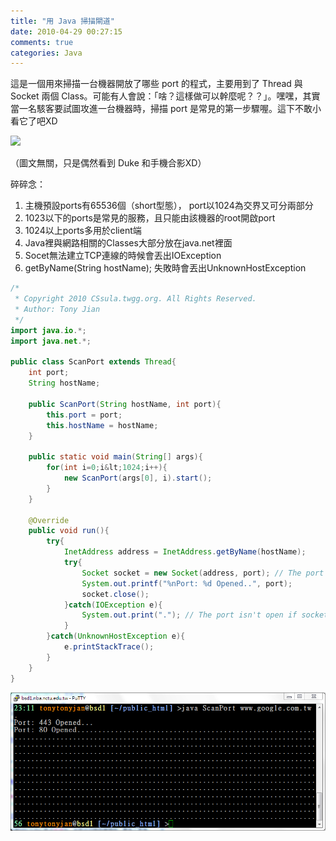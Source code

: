 ```yaml
---
title: "用 Java 掃描閘道"
date: 2010-04-29 00:27:15
comments: true
categories: Java
---
```

這是一個用來掃描一台機器開放了哪些 port 的程式，主要用到了 Thread 與 Socket 兩個 Class。可能有人會說：「啥？這樣做可以幹麼呢？？」。嘿嘿，其實當一名駭客要試圖攻進一台機器時，掃描 port 是常見的第一步驟喔。這下不敢小看它了吧XD

![](/images/cssula-blog/l2_javame_duke_sdk3.gif)

（圖文無關，只是偶然看到 Duke 和手機合影XD）

<!-- more -->

碎碎念：

<ol>
	<li>主機預設ports有65536個（short型態）， port以1024為交界又可分兩部分</li>
	<li>1023以下的ports是常見的服務，且只能由該機器的root開啟port</li>
	<li>1024以上ports多用於client端</li>
	<li>Java裡與網路相關的Classes大部分放在java.net裡面</li>
	<li>Socet無法建立TCP連線的時候會丟出IOException</li>
	<li>getByName(String hostName); 失敗時會丟出UnknownHostException</li>
</ol>

``` java
/*
 * Copyright 2010 CSsula.twgg.org. All Rights Reserved.
 * Author: Tony Jian
 */
import java.io.*;
import java.net.*;

public class ScanPort extends Thread{
	int port;
	String hostName;

	public ScanPort(String hostName, int port){
		this.port = port;
		this.hostName = hostName;
	}

	public static void main(String[] args){
		for(int i=0;i&lt;1024;i++){
			new ScanPort(args[0], i).start();
		}
	}

	@Override
	public void run(){
		try{
			InetAddress address = InetAddress.getByName(hostName);
			try{
				Socket socket = new Socket(address, port); // The port is open if socket was created succeefully.
				System.out.printf("%nPort: %d Opened..", port);
				socket.close();
			}catch(IOException e){
				System.out.print("."); // The port isn't open if socket throws IOException.
			}
		}catch(UnknownHostException e){
			e.printStackTrace();
		}
	}
}
```

![](/images/cssula-blog/Screenshot-18.png)